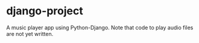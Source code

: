 # django-project
A music player app using Python-Django. Note that code to play audio files are not yet written.
